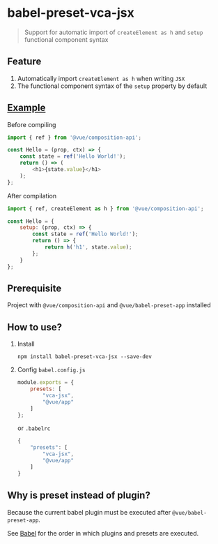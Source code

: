 # babel-preset-vca-jsx
> Support for automatic import of `createElement as h` and `setup` functional component syntax

## Feature

1. Automatically import `createElement as h` when writing `JSX`
1. The functional component syntax of the `setup` property by default


## [Example](https://codesandbox.io/s/babel-preset-vca-jsx-example-7k5xs)

Before compiling
```javascript
import { ref } from '@vue/composition-api';

const Hello = (prop, ctx) => {
    const state = ref('Hello World!');
    return () => (
        <h1>{state.value}</h1>
    );
};
```

After compilation
```javascript
import { ref, createElement as h } from '@vue/composition-api';

const Hello = {
    setup: (prop, ctx) => {
        const state = ref('Hello World!');
        return () => {
            return h('h1', state.value);
        };
    }
};
```

## Prerequisite

Project with `@vue/composition-api` and `@vue/babel-preset-app` installed



## How to use?

1. Install

    ```shell
    npm install babel-preset-vca-jsx --save-dev
    ```

1. Config `babel.config.js`

    ```javascript
    module.exports = {
        presets: [
            "vca-jsx",
            "@vue/app"
        ]
    };
    ```

   or `.babelrc`

   ```javascript
   {
       "presets": [
           "vca-jsx",
           "@vue/app"
       ]
   }
   ```


## Why is preset instead of plugin?

Because the current babel plugin must be executed after `@vue/babel-preset-app`.

See [Babel](https://babeljs.io/docs/en/plugins#plugin-ordering) for the order in which plugins and presets are executed.
